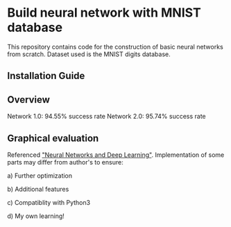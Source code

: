 # Build neural network with MNIST database
This repository contains code for the construction of basic neural networks from scratch. Dataset used is the MNIST digits database.

## Installation Guide

## Overview
Network 1.0: 94.55% success rate
Network 2.0: 95.74% success rate


## Graphical evaluation

Referenced ["Neural Networks and Deep Learning"](http://neuralnetworksanddeeplearning.com).
Implementation of some parts may differ from author's to ensure:

a) Further optimization

b) Additional features

c) Compatiblity with Python3

d) My own learning!

